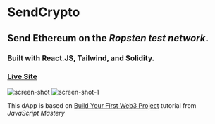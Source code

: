 # SendCrypto
## Send Ethereum on the *Ropsten test network*. ##
### Built with React.JS, Tailwind, and Solidity. ####
   
### [Live Site](http://sendcrypto.greysonnn.com/) 
   
<img src="https://user-images.githubusercontent.com/25331809/151646683-4e01165f-b5dd-4595-810e-5ee6bc770319.PNG" alt="screen-shot" title="screen-shot"/>
<img src="https://user-images.githubusercontent.com/25331809/151646686-d589f3b9-ca04-4466-a258-a61c9552759d.PNG" alt="screen-shot-1" title="screen-shot-1"/>

This dApp is based on [Build Your First Web3 Project](https://www.youtube.com/watch?v=Wn_Kb3MR_cU&t=10192s) tutorial from *JavaScript Mastery*
